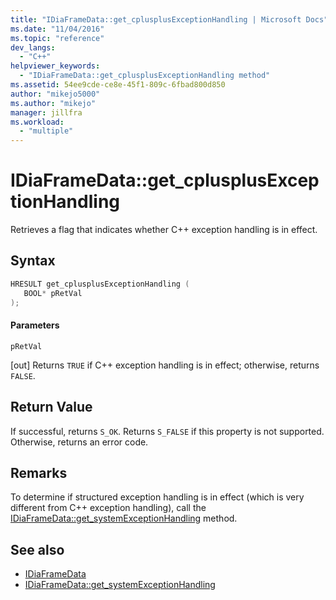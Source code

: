 ```yaml
---
title: "IDiaFrameData::get_cplusplusExceptionHandling | Microsoft Docs"
ms.date: "11/04/2016"
ms.topic: "reference"
dev_langs:
  - "C++"
helpviewer_keywords:
  - "IDiaFrameData::get_cplusplusExceptionHandling method"
ms.assetid: 54ee9cde-ce8e-45f1-809c-6fbad800d850
author: "mikejo5000"
ms.author: "mikejo"
manager: jillfra
ms.workload:
  - "multiple"
---
```

# IDiaFrameData::get_cplusplusExceptionHandling
Retrieves a flag that indicates whether C++ exception handling is in effect.

## Syntax

```C++
HRESULT get_cplusplusExceptionHandling ( 
   BOOL* pRetVal
);
```

#### Parameters
 `pRetVal`

[out] Returns `TRUE` if C++ exception handling is in effect; otherwise, returns `FALSE`.

## Return Value
 If successful, returns `S_OK`. Returns `S_FALSE` if this property is not supported. Otherwise, returns an error code.

## Remarks
 To determine if structured exception handling is in effect (which is very different from C++ exception handling), call the [IDiaFrameData::get_systemExceptionHandling](../../debugger/debug-interface-access/idiaframedata-get-systemexceptionhandling.md) method.

## See also
- [IDiaFrameData](../../debugger/debug-interface-access/idiaframedata.md)
- [IDiaFrameData::get_systemExceptionHandling](../../debugger/debug-interface-access/idiaframedata-get-systemexceptionhandling.md)